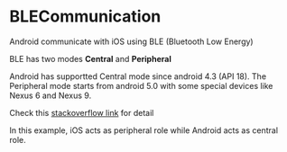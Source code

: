 # BLECommunication
Android communicate with iOS using BLE (Bluetooth Low Energy)

BLE has two modes
__Central__ and __Peripheral__

Android has supportted Central mode since android 4.3 (API 18). The Peripheral mode starts from android 5.0 with some special devices like Nexus 6 and Nexus 9. 

Check this [stackoverflow link](http://stackoverflow.com/questions/19717902/does-android-kitkat-allows-devices-that-support-bluetooth-le-to-act-as-a-periphe?lq=1) for detail

In this example, iOS acts as peripheral role while Android acts as central role.

